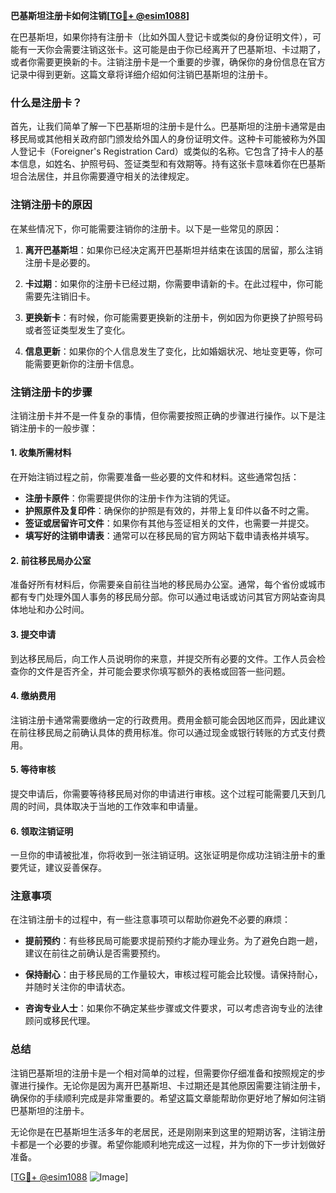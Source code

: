**巴基斯坦注册卡如何注销[[TG💪+ @esim1088](https://t.me/s/esim1088)]**

在巴基斯坦，如果你持有注册卡（比如外国人登记卡或类似的身份证明文件），可能有一天你会需要注销这张卡。这可能是由于你已经离开了巴基斯坦、卡过期了，或者你需要更换新的卡。注销注册卡是一个重要的步骤，确保你的身份信息在官方记录中得到更新。这篇文章将详细介绍如何注销巴基斯坦的注册卡。

### 什么是注册卡？

首先，让我们简单了解一下巴基斯坦的注册卡是什么。巴基斯坦的注册卡通常是由移民局或其他相关政府部门颁发给外国人的身份证明文件。这种卡可能被称为外国人登记卡（Foreigner's Registration Card）或类似的名称。它包含了持卡人的基本信息，如姓名、护照号码、签证类型和有效期等。持有这张卡意味着你在巴基斯坦合法居住，并且你需要遵守相关的法律规定。

### 注销注册卡的原因

在某些情况下，你可能需要注销你的注册卡。以下是一些常见的原因：

1. **离开巴基斯坦**：如果你已经决定离开巴基斯坦并结束在该国的居留，那么注销注册卡是必要的。
   
2. **卡过期**：如果你的注册卡已经过期，你需要申请新的卡。在此过程中，你可能需要先注销旧卡。

3. **更换新卡**：有时候，你可能需要更换新的注册卡，例如因为你更换了护照号码或者签证类型发生了变化。

4. **信息更新**：如果你的个人信息发生了变化，比如婚姻状况、地址变更等，你可能需要更新你的注册卡信息。

### 注销注册卡的步骤

注销注册卡并不是一件复杂的事情，但你需要按照正确的步骤进行操作。以下是注销注册卡的一般步骤：

#### 1. 收集所需材料

在开始注销过程之前，你需要准备一些必要的文件和材料。这些通常包括：

- **注册卡原件**：你需要提供你的注册卡作为注销的凭证。
- **护照原件及复印件**：确保你的护照是有效的，并带上复印件以备不时之需。
- **签证或居留许可文件**：如果你有其他与签证相关的文件，也需要一并提交。
- **填写好的注销申请表**：通常可以在移民局的官方网站下载申请表格并填写。

#### 2. 前往移民局办公室

准备好所有材料后，你需要亲自前往当地的移民局办公室。通常，每个省份或城市都有专门处理外国人事务的移民局分部。你可以通过电话或访问其官方网站查询具体地址和办公时间。

#### 3. 提交申请

到达移民局后，向工作人员说明你的来意，并提交所有必要的文件。工作人员会检查你的文件是否齐全，并可能会要求你填写额外的表格或回答一些问题。

#### 4. 缴纳费用

注销注册卡通常需要缴纳一定的行政费用。费用金额可能会因地区而异，因此建议在前往移民局之前确认具体的费用标准。你可以通过现金或银行转账的方式支付费用。

#### 5. 等待审核

提交申请后，你需要等待移民局对你的申请进行审核。这个过程可能需要几天到几周的时间，具体取决于当地的工作效率和申请量。

#### 6. 领取注销证明

一旦你的申请被批准，你将收到一张注销证明。这张证明是你成功注销注册卡的重要凭证，建议妥善保存。

### 注意事项

在注销注册卡的过程中，有一些注意事项可以帮助你避免不必要的麻烦：

- **提前预约**：有些移民局可能要求提前预约才能办理业务。为了避免白跑一趟，建议在前往之前确认是否需要预约。
  
- **保持耐心**：由于移民局的工作量较大，审核过程可能会比较慢。请保持耐心，并随时关注你的申请状态。

- **咨询专业人士**：如果你不确定某些步骤或文件要求，可以考虑咨询专业的法律顾问或移民代理。

### 总结

注销巴基斯坦的注册卡是一个相对简单的过程，但需要你仔细准备和按照规定的步骤进行操作。无论你是因为离开巴基斯坦、卡过期还是其他原因需要注销注册卡，确保你的手续顺利完成是非常重要的。希望这篇文章能帮助你更好地了解如何注销巴基斯坦的注册卡。

无论你是在巴基斯坦生活多年的老居民，还是刚刚来到这里的短期访客，注销注册卡都是一个必要的步骤。希望你能顺利地完成这一过程，并为你的下一步计划做好准备。

[[TG💪+ @esim1088](https://t.me/s/esim1088) ![Image](https://i.postimg.cc/4NQfJmqS/Snipaste-2025-05-13-00-14-12.png)]